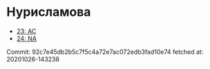 # Нурисламова
- [23: AC](23.md)
- [24: NA](24.md)

Commit: 92c7e45db2b5c7f5c4a72e7ac072edb3fad10e74
 fetched at: 20201026-143238
